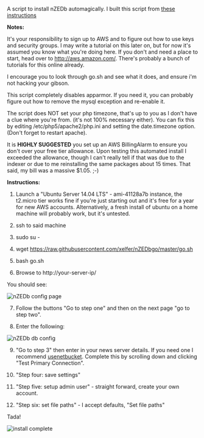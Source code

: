 A script to install nZEDb automagically. I built this script from [these instructions](https://github.com/nZEDb/nZEDb_Misc/blob/master/Guides/Installation/Ubuntu/Guide.md)

**Notes:**

It's your responsibility to sign up to AWS and to figure out how to use keys and security groups. I may write a tutorial on this later on, but for now it's assumed you know what you're doing here. If you don't and need a place to start, head over to http://aws.amazon.com/. There's probably a bunch of tutorials for this online already. 

I encourage you to look through go.sh and see what it does, and ensure i'm not hacking your gibson.

This script completely disables apparmor. If you need it, you can probably figure out how to remove the mysql exception and re-enable it. 

The script does NOT set your php timezone, that's up to you as I don't have a clue where you're from. (it's not 100% necessary either).  You can fix this by editing /etc/php5/apache2/php.ini and setting the date.timezone option. (Don't forget to restart apache). 

It is **HIGHLY SUGGESTED** you set up an AWS BillingAlarm to ensure you don't over your free tier allowance. Upon testing this automated install I exceeded the allowance, though I can't really tell if that was due to the indexer or due to me reinstalling the same packages about 15 times. That said, my bill was a massive $1.05. ;-) 

**Instructions:**

1. Launch a "Ubuntu Server 14.04 LTS" - ami-41128a7b instance, the t2.micro tier works fine if you're just starting out and it's free for a year for new AWS accounts. Alternatively, a fresh install of ubuntu on a home machine will probably work, but it's untested. 

2. ssh to said machine

3. sudo su -

4. wget https://raw.githubusercontent.com/xelfer/nZEDbgo/master/go.sh

5. bash go.sh 

6. Browse to http://your-server-ip/

 You should see:

 ![nZEDb config page](http://note.io/U03IuC)

7. Follow the buttons "Go to step one" and then on the next page "go to step two". 

8. Enter the following:

 ![nZEDb db config](http://note.io/U04BTN)

9. "Go to step 3" then enter in your news server details. If you need one I recommend [usenetbucket](https://www.usenetbucket.com/en-r/?u=28679). Complete this by scrolling down and clicking "Test Primary Connection".

10. "Step four: save settings" 

11. "Step five: setup admin user" - straight forward, create your own account. 

12. "Step six: set file paths" - I accept defaults, "Set file paths"

Tada!

 ![install complete](http://note.io/1maTP8x)
